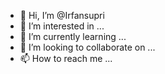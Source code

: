- 👋 Hi, I’m @Irfansupri
- 👀 I’m interested in ...
- 🌱 I’m currently learning ...
- 💞️ I’m looking to collaborate on ...
- 📫 How to reach me ...

<!---
Irfansupri/Irfansupri is a ✨ special ✨ repository because its `README.md` (this file) appears on your GitHub profile.
You can click the Preview link to take a look at your changes.
--->

